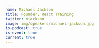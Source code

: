 ```yaml
---
name: Michael Jackson
title: Founder, React Training
twitter: mjackson
image: img/speakers/michael-jackson.jpg
is-podcast: true
is-event: true
current: true
---
```

